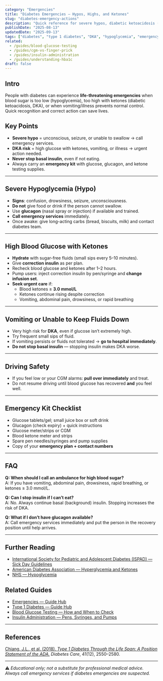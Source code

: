 ```yaml
---
category: "Emergencies"
title: "Diabetes Emergencies — Hypos, Highs, and Ketones"
slug: "diabetes-emergency-actions"
description: "Quick reference for severe hypos, diabetic ketoacidosis (DKA), and when to call an ambulance."
publishDate: "2025-08-13"
updatedDate: "2025-09-13"
tags: ["diabetes", "type 1 diabetes", "DKA", "hypoglycemia", "emergency", "first aid"]
related:
  - /guides/blood-glucose-testing
  - /guides/cgm-vs-finger-prick
  - /guides/insulin-administration
  - /guides/understanding-hba1c
draft: false
---
```


## Intro
People with diabetes can experience **life-threatening emergencies** when blood sugar is too low (hypoglycemia), too high with ketones (diabetic ketoacidosis, DKA), or when vomiting/illness prevents normal control.  
Quick recognition and correct action can save lives.

## Key Points
- **Severe hypo** = unconscious, seizure, or unable to swallow → call emergency services.  
- **DKA risk** = high glucose with ketones, vomiting, or illness → urgent action needed.  
- **Never stop basal insulin**, even if not eating.  
- Always carry an **emergency kit** with glucose, glucagon, and ketone testing supplies.  

---

## Severe Hypoglycemia (Hypo)
- **Signs**: confusion, drowsiness, seizure, unconsciousness.  
- **Do not** give food or drink if the person cannot swallow.  
- Use **glucagon** (nasal spray or injection) if available and trained.  
- **Call emergency services** immediately.  
- Once awake: give long-acting carbs (bread, biscuits, milk) and contact diabetes team.  

---

## High Blood Glucose with Ketones
- **Hydrate** with sugar-free fluids (small sips every 5–10 minutes).  
- Give **correction insulin** as per plan.  
- Recheck blood glucose and ketones after 1–2 hours.  
- Pump users: inject correction insulin by pen/syringe and **change infusion set**.  
- **Seek urgent care** if:  
  - Blood ketones ≥ **3.0 mmol/L**  
  - Ketones continue rising despite correction  
  - Vomiting, abdominal pain, drowsiness, or rapid breathing  

---

## Vomiting or Unable to Keep Fluids Down
- Very high risk for **DKA**, even if glucose isn’t extremely high.  
- Try frequent small sips of fluid.  
- If vomiting persists or fluids not tolerated → **go to hospital immediately**.  
- **Do not stop basal insulin** — stopping insulin makes DKA worse.  

---

## Driving Safety
- If you feel low or your CGM alarms: **pull over immediately** and treat.  
- Do not resume driving until blood glucose has recovered **and** you feel well.  

---

## Emergency Kit Checklist
- Glucose tablets/gel; small juice box or soft drink  
- Glucagon (check expiry) + quick instructions  
- Glucose meter/strips or CGM  
- Blood ketone meter and strips  
- Spare pen needles/syringes and pump supplies  
- Copy of your **emergency plan + contact numbers**  

---

## FAQ
**Q: When should I call an ambulance for high blood sugar?**  
A: If you have vomiting, abdominal pain, drowsiness, rapid breathing, or ketones ≥ 3.0 mmol/L.  

**Q: Can I stop insulin if I can’t eat?**  
A: No. Always continue basal (background) insulin. Stopping increases the risk of DKA.  

**Q: What if I don’t have glucagon available?**  
A: Call emergency services immediately and put the person in the recovery position until help arrives.  

---

## Further Reading
- [International Society for Pediatric and Adolescent Diabetes (ISPAD) — Sick Day Guidelines](https://www.ispad.org/)  
- [American Diabetes Association — Hyperglycemia and Ketones](https://diabetes.org/)  
- [NHS — Hypoglycemia](https://www.nhs.uk/conditions/hypoglycaemia/)  

## Related Guides
- [Emergencies — Guide Hub](/guides/emergencies)  
- [Type 1 Diabetes — Guide Hub](/guides/type-1-diabetes)  
- [Blood Glucose Testing — How and When to Check](/guides/blood-glucose-testing)  
- [Insulin Administration — Pens, Syringes, and Pumps](/guides/insulin-administration)  

---

## References
[Chiang, J.L., et al. (2018). *Type 1 Diabetes Through the Life Span: A Position Statement of the ADA.*](https://doi.org/10.2337/dc18-0023) *Diabetes Care*, 41(12), 2550–2580.  

---

⚠️ *Educational only; not a substitute for professional medical advice. Always call emergency services if diabetes emergencies are suspected.*
